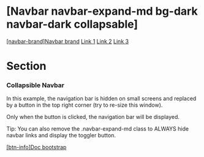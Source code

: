 # [Navbar navbar-expand-md bg-dark navbar-dark collapsable]

[[navbar-brand]Navbar brand](#)
[Link 1](#)
[Link 2](#)
[Link 3](#)

# Section
### Collapsible Navbar

In this example, the navigation bar is hidden on small screens and replaced by a button in the top right corner (try to re-size this window).

Only when the button is clicked, the navigation bar will be displayed.

Tip: You can also remove the .navbar-expand-md class to ALWAYS hide navbar links and display the toggler button.

[[btn-info]Doc bootstrap](https://www.w3schools.com/bootstrap4/bootstrap_navbar.asp)
